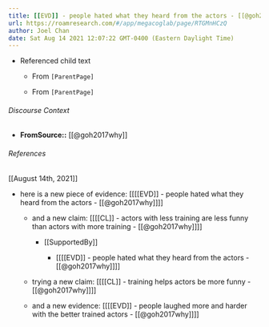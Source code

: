```yaml
---
title: [[EVD]] - people hated what they heard from the actors - [[@goh2017why]]
url: https://roamresearch.com/#/app/megacoglab/page/RTGMnHCzQ
author: Joel Chan
date: Sat Aug 14 2021 12:07:22 GMT-0400 (Eastern Daylight Time)
---
```


- Referenced child text

    - From `[ParentPage]`

    - From `[ParentPage]`

###### Discourse Context

- **FromSource::** [[@goh2017why]]

###### References

[[August 14th, 2021]]

- here is a new piece of evidence: [[[[EVD]] - people hated what they heard from the actors - [[@goh2017why]]]]

    - and a new claim: [[[[CL]] - actors with less training are less funny than actors with more training - [[@goh2017why]]]]

        - [[SupportedBy]]

            - [[[[EVD]] - people hated what they heard from the actors - [[@goh2017why]]]]

    - trying a new claim: [[[[CL]] - training helps actors be more funny - [[@goh2017why]]]]

    - and a new evidence: [[[[EVD]] - people laughed more and harder with the better trained actors - [[@goh2017why]]]]
